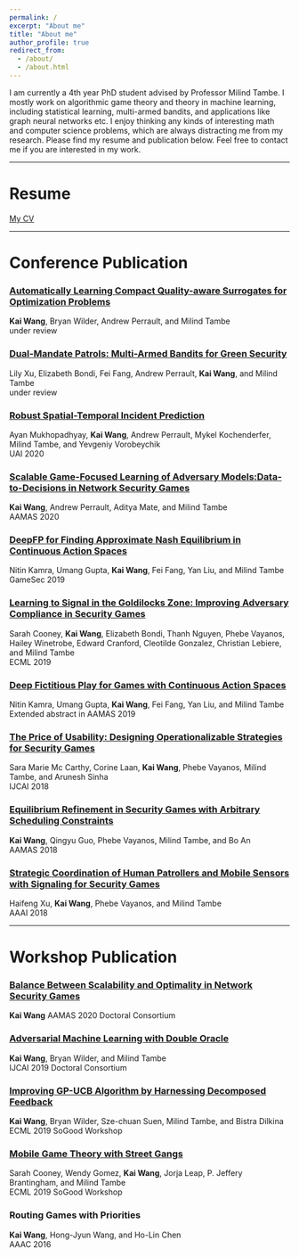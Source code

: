 ```yaml
---
permalink: /
excerpt: "About me"
title: "About me"
author_profile: true
redirect_from: 
  - /about/
  - /about.html
---
```

I am currently a 4th year PhD student advised by Professor Milind Tambe.
I mostly work on algorithmic game theory and theory in machine learning, including statistical learning, multi-armed bandits, and applications like graph neural networks etc.
I enjoy thinking any kinds of interesting math and computer science problems, which are always distracting me from my research.
Please find my resume and publication below. Feel free to contact me if you are interested in my work.


---
# Resume
[My CV](https://guaguakai.github.io/files/kaiCV.pdf)

---
# Conference Publication

### [Automatically Learning Compact Quality-aware Surrogates for Optimization Problems](https://arxiv.org/abs/2006.10815) <br>
**Kai Wang**, Bryan Wilder, Andrew Perrault, and Milind Tambe <br>
under review

### [Dual-Mandate Patrols: Multi-Armed Bandits for Green Security](https://arxiv.org/abs/2009.06560) <br>
Lily Xu, Elizabeth Bondi, Fei Fang, Andrew Perrault, **Kai Wang**, and Milind Tambe <br>
under review

### [Robust Spatial-Temporal Incident Prediction](http://proceedings.mlr.press/v124/mukhopadhyay20a.html) <br>
Ayan Mukhopadhyay, **Kai Wang**, Andrew Perrault, Mykel Kochenderfer, Milind Tambe, and Yevgeniy Vorobeychik <br>
UAI 2020

### [Scalable Game-Focused Learning of Adversary Models:Data-to-Decisions in Network Security Games](https://teamcore.seas.harvard.edu/publications/scalable-game-focused-learning-adversary-models-data-decisions-network) <br>
**Kai Wang**, Andrew Perrault, Aditya Mate, and Milind Tambe <br>
AAMAS 2020

### [DeepFP for Finding Approximate Nash Equilibrium in Continuous Action Spaces](https://teamcore.seas.harvard.edu/files/teamcore/files/2019_18_teamcore_game_sec_2019_deep_fp.pdf) <br>
Nitin Kamra, Umang Gupta, **Kai Wang**, Fei Fang, Yan Liu, and Milind Tambe <br>
GameSec 2019

### [Learning to Signal in the Goldilocks Zone: Improving Adversary Compliance in Security Games](https://projects.iq.harvard.edu/files/teamcore/files/2019_14_teamcore_ecml_camera_ready.pdf) <br>
Sarah Cooney, **Kai Wang**, Elizabeth Bondi, Thanh Nguyen, Phebe Vayanos, Hailey Winetrobe, Edward Cranford, Cleotilde Gonzalez, Christian Lebiere, and Milind Tambe <br>
ECML 2019

### [Deep Fictitious Play for Games with Continuous Action Spaces](https://projects.iq.harvard.edu/files/teamcore/files/2019_10_teamcore_aamas_2019_deepfp_extabs.pdf) <br>
Nitin Kamra, Umang Gupta, **Kai Wang**, Fei Fang, Yan Liu, and Milind Tambe <br>
Extended abstract in AAMAS 2019

### [The Price of Usability: Designing Operationalizable Strategies for Security Games](https://projects.iq.harvard.edu/files/teamcore/files/2018_13_teamcore_price-of-usability.pdf) <br>
Sara Marie Mc Carthy, Corine Laan, **Kai Wang**, Phebe Vayanos, Milind Tambe, and Arunesh Sinha <br>
IJCAI 2018

### [Equilibrium Refinement in Security Games with Arbitrary Scheduling Constraints](https://projects.iq.harvard.edu/files/teamcore/files/2018_25_teamcore_equilibrium_refinement_security_0128.pdf) <br>
**Kai Wang**, Qingyu Guo, Phebe Vayanos, Milind Tambe, and Bo An <br>
AAMAS 2018

### [Strategic Coordination of Human Patrollers and Mobile Sensors with Signaling for Security Games](https://www.aaai.org/ocs/index.php/AAAI/AAAI18/paper/viewPaper/16551) <br>
Haifeng Xu, **Kai Wang**, Phebe Vayanos, and Milind Tambe <br>
AAAI 2018

---
# Workshop Publication

### [Balance Between Scalability and Optimality in Network Security Games](https://teamcore.seas.harvard.edu/publications/balance-between-scalability-and-optimality-network-security-games) <br>
**Kai Wang**
AAMAS 2020 Doctoral Consortium

### [Adversarial Machine Learning with Double Oracle](https://www.ijcai.org/Proceedings/2019/0925.pdf) <br>
**Kai Wang**, Bryan Wilder, and Milind Tambe <br>
IJCAI 2019 Doctoral Consortium <br>

### [Improving GP-UCB Algorithm by Harnessing Decomposed Feedback](https://teamcore.seas.harvard.edu/files/teamcore/files/2019_23_teamcore_ecml_sogood_dgpucb.pdf) <br>
**Kai Wang**, Bryan Wilder, Sze-chuan Suen, Milind Tambe, and Bistra Dilkina <br>
ECML 2019 SoGood Workshop <br>

### [Mobile Game Theory with Street Gangs](https://teamcore.seas.harvard.edu/files/teamcore/files/2019_21_teamcore_so_good2019b.pdf) <br>
Sarah Cooney, Wendy Gomez, **Kai Wang**, Jorja Leap, P. Jeffery Brantingham, and Milind Tambe <br>
ECML 2019 SoGood Workshop <br>

### Routing Games with Priorities <br>
**Kai Wang**,  Hong-Jyun Wang, and Ho-Lin Chen <br>
AAAC 2016 <br>

